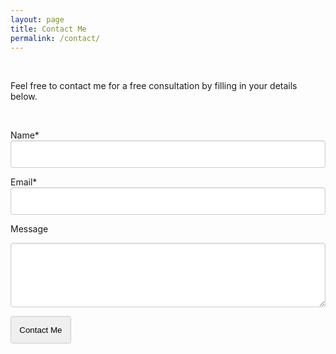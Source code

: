 ```yaml
---
layout: page
title: Contact Me
permalink: /contact/
---
```


<br>

Feel free to contact me for a free consultation by filling in your details below.

<br>


<label class="label">Name*</label>
<input id="name" class="input" type="text" required>

<label class="label">Email*</label>
<input id="email" class="input" type="email" required>

<label class="label">Message</label>
<textarea id="message" class="textarea" rows="5"></textarea>

<button id="submit" class="button is-link">Contact Me</button>

<!-- Hidden by default. Form submit unhides. Close button re-hides -->
<div class="notification is-success hidden" id="submit-notification">
  Thanks. Your message has been sent. I'll be in touch soon.
</div>

<script>
  // Form submit clicked...
  document.getElementById('submit').addEventListener('click', function(event) {

    // Prevent form submission default, disable the submit button and show the notification.
    event.preventDefault();
    document.getElementById('submit').disabled = true;
    document.getElementById('submit-notification').classList.remove("hidden");

    name = document.getElementById('name').value;
    email = document.getElementById('email').value;
    message = document.getElementById('message').value;

    // Submit data to AWS API
    var xmlhttp = new XMLHttpRequest();
    var theUrl = "https://qoblk8qit7.execute-api.ap-southeast-2.amazonaws.com/default/submitSEContactForm";
    xmlhttp.open("POST", theUrl);
    xmlhttp.send(JSON.stringify({ "name": name, "email": email, "message": message}));

  });

  // When notification delete button is clicked, hide notifiction.
  document.getElementById('submit-delete').addEventListener('click', function(event) {
    document.getElementById('submit-notification').classList.add("hidden");
  });
</script>

<style>
.input, .textarea {
  box-shadow: inset 0 1px 2px rgba(10, 10, 10, 0.1);
  max-width: 100%;
  width: 100%;
  color: #363636;
}
.button, .input, .textarea {
  border: 1px solid #ccc;
  border-radius: 4px;
  padding: 1em;
}

.notification.is-success {
  background-color: #23d160;
  color: #fff;
  padding: 1%;
  border-radius: 4px;
}

.hidden {
  visibility: hidden;
}
</script>
